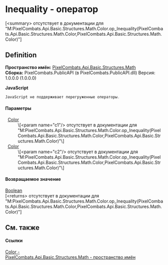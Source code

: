 # Inequality - оператор


\[&lt;summary&gt; отсутствует в документации для "M:PixelCombats.Api.Basic.Structures.Math.Color.op_Inequality(PixelCombats.Api.Basic.Structures.Math.Color,PixelCombats.Api.Basic.Structures.Math.Color)"\]



## Definition
**Пространство имён:** <a href="9a3afb53-d505-325f-0368-fcd870e41d3f">PixelCombats.Api.Basic.Structures.Math</a>  
**Сборка:** PixelCombats.PublicAPI (в PixelCombats.PublicAPI.dll) Версия: 1.0.0.0 (1.0.0.0)

**JavaScript**
``` JavaScript
JavaScript не поддерживает перегруженные операторы.
```



#### Параметры
<dl><dt>  <a href="31c3a770-ecf5-ed0f-644d-99dda847c665">Color</a></dt><dd>\[&lt;param name="c1"/&gt; отсутствует в документации для "M:PixelCombats.Api.Basic.Structures.Math.Color.op_Inequality(PixelCombats.Api.Basic.Structures.Math.Color,PixelCombats.Api.Basic.Structures.Math.Color)"\]</dd><dt>  <a href="31c3a770-ecf5-ed0f-644d-99dda847c665">Color</a></dt><dd>\[&lt;param name="c2"/&gt; отсутствует в документации для "M:PixelCombats.Api.Basic.Structures.Math.Color.op_Inequality(PixelCombats.Api.Basic.Structures.Math.Color,PixelCombats.Api.Basic.Structures.Math.Color)"\]</dd></dl>

#### Возвращаемое значение
<a href="https://learn.microsoft.com/dotnet/api/system.boolean" target="_blank" rel="noopener noreferrer">Boolean</a>  
\[&lt;returns&gt; отсутствует в документации для "M:PixelCombats.Api.Basic.Structures.Math.Color.op_Inequality(PixelCombats.Api.Basic.Structures.Math.Color,PixelCombats.Api.Basic.Structures.Math.Color)"\]

## См. также


#### Ссылки
<a href="31c3a770-ecf5-ed0f-644d-99dda847c665">Color - </a>  
<a href="9a3afb53-d505-325f-0368-fcd870e41d3f">PixelCombats.Api.Basic.Structures.Math - пространство имён</a>  
